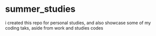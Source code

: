 # summer_studies
i created this repo for personal studies, and also showcase some of my coding taks, aside from work and studies codes
